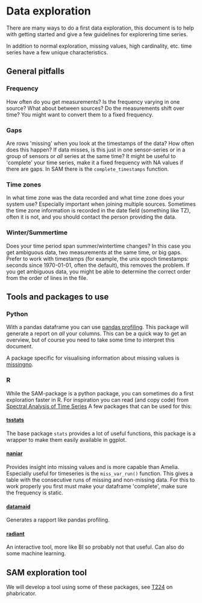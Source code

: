 # Data exploration

There are many ways to do a first data exploration, this document is to help with getting started and give a few guidelines for explorering time series.

In addition to normal exploration, missing values, high cardinality, etc. time series have a few unique characteristics.

## General pitfalls

### Frequency
How often do you get measurements? Is the frequency varying in one source? What about between sources? Do the measurements shift over time? You might want to convert them to a fixed frequency.

### Gaps
Are rows 'missing' when you look at the timestamps of the data? How often does this happen? If data misses, is this just in one sensor-series or in a group of sensors or _all_ series at the same time? It might be useful to 'complete' your time series, make it a fixed frequency with NA values if there are gaps. In SAM there is the `complete_timestamps` function.

### Time zones
In what time zone was the data recorded and what time zone does your system use? Especially important when joining multiple sources. Sometimes the time zone information is recorded in the date field (something like TZ), often it is not, and you should contact the person providing the data.

### Winter/Summertime
Does your time period span summer/wintertime changes? In this case you get ambiguous data, two measurements at the same time, or big gaps. Prefer to work with timestamps (for example, the unix epoch timestamps: seconds since 1970-01-01, often the default), this removes the problem. If you get ambiguous data, you might be able to determine the correct order from the order of lines in the file. 

## Tools and packages to use

### Python

With a pandas dataframe you can use [pandas profiling](https://github.com/pandas-profiling/pandas-profiling). This package will generate a report on _all_ your columns. This can be a quick way to get an overview, but of course you need to take some time to interpret this document.

A package specific for visualising information about missing values is [missingno](https://github.com/ResidentMario/missingno).

### R
While the SAM-package is a python package, you can sometimes do a first exploration faster in R. For inspiration you can read (and copy code) from [Spectral Analysis of Time Series](https://rstudio-pubs-static.s3.amazonaws.com/9428_1197bd003ebd43c49b429f22ea4f36e5.html) A few packages that can be used for this:

#### [tsstats](http://rpubs.com/sinhrks/plot_tsstats)
The base package `stats` provides a lot of useful functions, this package is a wrapper to make them easily available in ggplot. 

#### [naniar](https://cran.r-project.org/web/packages/naniar/vignettes/getting-started-w-naniar.html)
Provides insight into missing values and is more capable than Amelia. Especially useful for timeseries is the `miss_var_run()` function. This gives a table with the consecutive runs of missing and non-missing data. For this to work properly you first must make your dataframe 'complete', make sure the frequency is static.

#### [datamaid](https://cran.r-project.org/web/packages/dataMaid/index.html)
Generates a rapport like pandas profiling.

#### [radiant](https://vnijs.github.io/radiant/)
An interactive tool, more like BI so probably not that useful. Can also do some machine learning.

## SAM exploration tool
We will develop a tool using some of these packages, see [T224](https://dev.ynformed.nl/T224) on phabricator.
